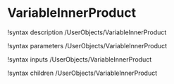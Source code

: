 <!-- MOOSE Documentation Stub: Remove this when content is added. -->

# VariableInnerProduct
!syntax description /UserObjects/VariableInnerProduct

!syntax parameters /UserObjects/VariableInnerProduct

!syntax inputs /UserObjects/VariableInnerProduct

!syntax children /UserObjects/VariableInnerProduct
